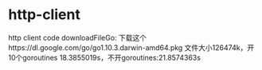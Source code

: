# http-client
http client code
downloadFileGo: 下载这个https://dl.google.com/go/go1.10.3.darwin-amd64.pkg
文件大小126474k，开10个goroutines 18.3855019s，不开goroutines:21.8574363s
